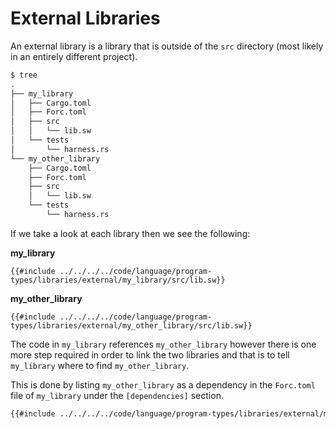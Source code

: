 # External Libraries

An external library is a library that is outside of the `src` directory (most likely in an entirely different project).

```bash
$ tree
.
├── my_library
│   ├── Cargo.toml
│   ├── Forc.toml
│   ├── src
│   │   └── lib.sw
│   └── tests
│       └── harness.rs
└── my_other_library
    ├── Cargo.toml
    ├── Forc.toml
    ├── src
    │   └── lib.sw
    └── tests
        └── harness.rs
```

If we take a look at each library then we see the following:

__my_library__

```sway
{{#include ../../../../code/language/program-types/libraries/external/my_library/src/lib.sw}}
```

__my_other_library__

```sway
{{#include ../../../../code/language/program-types/libraries/external/my_other_library/src/lib.sw}}
```

The code in `my_library` references `my_other_library` however there is one more step required in order to link the two libraries and that is to tell `my_library` where to find `my_other_library`.

This is done by listing `my_other_library` as a dependency in the `Forc.toml` file of `my_library` under the `[dependencies]` section.

```bash
{{#include ../../../../code/language/program-types/libraries/external/my_library/Forc.toml}}
```
